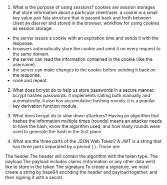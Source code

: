<!-- Answers to the Short Answer Essay Questions go here -->

1. What is the purpose of using _sessions_?
   cookies are session storages that store information about a particular client/user. a cookie is a small key value pair fata structure that is passed back and forth between client an dserver and stored in the browser.
   workflow for using cookies as session storage:

- the server issues a cookie with an expiration time and sends it with the response.
- browsers automatically store the cookie and send it on every request to the same domain.
- the server can read the information contained in the cookie (like the username).
- the server can make changes to the cookie before sending it back on the response.
- rinse and repeat.

2. What does bcrypt do to help us store passwords in a secure manner.
   bcrypt hashes passwords. it implements salting both manually and automatically. it also has accumulative hashing rounds. it is a popular key derivation function module.

3) What does bcrypt do to slow down attackers?
   Having an algorithm that hashes the information multiple times (rounds) means an attacker needs to have the hash, know the algorithm used, and how many rounds were used to generate the hash in the first place.

4. What are the three parts of the JSON Web Token?
   A JWT is a string that has three parts separated by a period (.). Those are:

The header.The header will contain the algorithm with the token type.
The payload.The payload includes claims /information or any other data we’d like to store in the token
The signature.To create a signature, we must create a string by base64 encoding the header and payload together, and then signing it with a secret.
